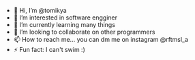 - 👋 Hi, I’m @tomikya
- 👀 I’m interested in software engginer
- 🌱 I’m currently learning many things 
- 💞️ I’m looking to collaborate on other programmers 
- 📫 How to reach me... you can dm me on instagram @rftmsl_a
- ⚡ Fun fact: I can't swim :)  
